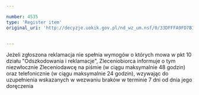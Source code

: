 ```yaml
---

number: 4535
type: 'Register item'
original_uri: 'http://decyzje.uokik.gov.pl/nd_wz_um.nsf/0/33DFFFA9FD7B1199C1257B570032A759?OpenDocument'


---
```


Jeżeli zgłoszona reklamacja nie spełnia wymogów o których mowa w pkt 10 działu "Odszkodowania i reklamacje", Zleceniobiorca informuje o tym niezwłocznie Zleceniodawcę na piśmie (w ciągu maksymalnie 48 godzin) oraz telefonicznie (w ciągu maksymalnie 24 godzin), wzywając do uzupełnienia wskazanych w wezwaniu braków w terminie 7 dni od dnia jego doręczenia

